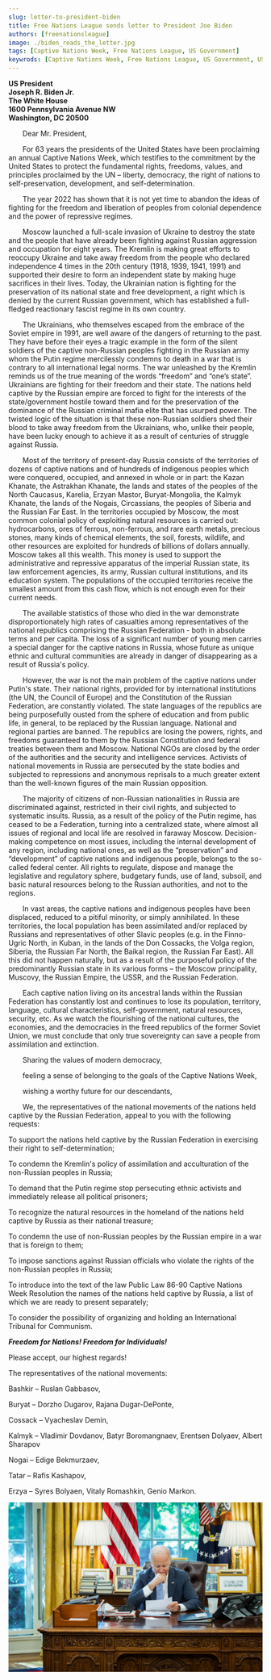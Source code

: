 ```yaml
---
slug: letter-to-president-biden
title: Free Nations League sends letter to President Joe Biden
authors: [freenationsleague]
image: ./biden_reads_the_letter.jpg
tags: [Captive Nations Week, Free Nations League, US Government]
keywrods: [Captive Nations Week, Free Nations League, US Government, USA, Biden, letter to Biden, Kalmykia, Buryatia, Tatarstan, Public Law 86-90]
---
```


**<div>US President</div>**
**<div>Joseph R. Biden Jr.</div>**
**<div>The White House</div>**
**<div>1600 Pennsylvania Avenue NW</div>**
**<div>Washington, DC 20500</div>**


&emsp;&emsp;Dear Mr. President,

&emsp;&emsp;For 63 years the presidents of the United States have been proclaiming an annual Captive Nations Week, which testifies to the commitment by the United States to protect the fundamental rights, freedoms, values, and principles proclaimed by the UN – liberty, democracy, the right of nations to self-preservation, development, and self-determination.

&emsp;&emsp;The year 2022 has shown that it is not yet time to abandon the ideas of fighting for the freedom and liberation of peoples from colonial dependence and the power of repressive regimes.

&emsp;&emsp;Moscow launched a full-scale invasion of Ukraine to destroy the state and the people that have already been fighting against Russian aggression and occupation for eight years. The Kremlin is making great efforts to reoccupy Ukraine and take away freedom from the people who declared independence 4 times in the 20th century (1918, 1939, 1941, 1991) and supported their desire to form an independent state by making huge sacrifices in their lives. Today, the Ukrainian nation is fighting for the preservation of its national state and free development, a right which is denied by the current Russian government, which has established a full-fledged reactionary fascist regime in its own country.

&emsp;&emsp;The Ukrainians, who themselves escaped from the embrace of the Soviet empire in 1991, are well aware of the dangers of returning to the past. They have before their eyes a tragic example in the form of the silent soldiers of the captive non-Russian peoples fighting in the Russian army whom the Putin regime mercilessly condemns to death in a war that is contrary to all international legal norms. The war unleashed by the Kremlin reminds us of the true meaning of the words “freedom” and “one’s state”. Ukrainians are fighting for their freedom and their state. The nations held captive by the Russian empire are forced to fight for the interests of the state/government hostile toward them and for the preservation of the dominance of the Russian criminal mafia elite that has usurped power. The twisted logic of the situation is that these non-Russian soldiers shed their blood to take away freedom from the Ukrainians, who, unlike their people, have been lucky enough to achieve it as a result of centuries of struggle against Russia.

&emsp;&emsp;Most of the territory of present-day Russia consists of the territories of dozens of captive nations and of hundreds of indigenous peoples which were conquered, occupied, and annexed in whole or in part: the Kazan Khanate, the Astrakhan Khanate, the lands and states of the peoples of the North Caucasus, Karelia, Erzyan Mastor, Buryat-Mongolia, the Kalmyk Khanate, the lands of the Nogais, Circassians, the peoples of Siberia and the Russian Far East. In the territories occupied by Moscow, the most common colonial policy of exploiting natural resources is carried out: hydrocarbons, ores of ferrous, non-ferrous, and rare earth metals, precious stones, many kinds of chemical elements, the soil, forests, wildlife, and other resources are exploited for hundreds of billions of dollars annually. Moscow takes all this wealth. This money is used to support the administrative and repressive apparatus of the imperial Russian state, its law enforcement agencies, its army, Russian cultural institutions, and its education system. The populations of the occupied territories receive the smallest amount from this cash flow, which is not enough even for their current needs.

&emsp;&emsp;The available statistics of those who died in the war demonstrate disproportionately high rates of casualties among representatives of the national republics comprising the Russian Federation - both in absolute terms and per capita. The loss of a significant number of young men carries a special danger for the captive nations in Russia, whose future as unique ethnic and cultural communities are already in danger of disappearing as a result of Russia's policy.

&emsp;&emsp;However, the war is not the main problem of the captive nations under Putin's state. Their national rights, provided for by international institutions (the UN, the Council of Europe) and the Constitution of the Russian Federation, are constantly violated. The state languages of the republics are being purposefully ousted from the sphere of education and from public life, in general, to be replaced by the Russian language. National and regional parties are banned. The republics are losing the powers, rights, and freedoms guaranteed to them by the Russian Constitution and federal treaties between them and Moscow. National NGOs are closed by the order of the authorities and the security and intelligence services. Activists of national movements in Russia are persecuted by the state bodies and subjected to repressions and anonymous reprisals to a much greater extent than the well-known figures of the main Russian opposition.

&emsp;&emsp;The majority of citizens of non-Russian nationalities in Russia are discriminated against, restricted in their civil rights, and subjected to systematic insults. Russia, as a result of the policy of the Putin regime, has ceased to be a Federation, turning into a centralized state, where almost all issues of regional and local life are resolved in faraway Moscow. Decision-making competence on most issues, including the internal development of any region, including national ones, as well as the “preservation” and “development” of captive nations and indigenous people, belongs to the so-called federal center. All rights to regulate, dispose and manage the legislative and regulatory sphere, budgetary funds, use of land, subsoil, and basic natural resources belong to the Russian authorities, and not to the regions.

&emsp;&emsp;In vast areas, the captive nations and indigenous peoples have been displaced, reduced to a pitiful minority, or simply annihilated. In these territories, the local population has been assimilated and/or replaced by Russians and representatives of other Slavic peoples (e.g. in the Finno-Ugric North, in Kuban, in the lands of the Don Cossacks, the Volga region, Siberia, the Russian Far North, the Baikal region, the Russian Far East). All this did not happen naturally, but as a result of the purposeful policy of the predominantly Russian state in its various forms – the Moscow principality, Muscovy, the Russian Empire, the USSR, and the Russian Federation.

&emsp;&emsp;Each captive nation living on its ancestral lands within the Russian Federation has constantly lost and continues to lose its population, territory, language, cultural characteristics, self-government, natural resources, security, etc. As we watch the flourishing of the national cultures, the economies, and the democracies in the freed republics of the former Soviet Union, we must conclude that only true sovereignty can save a people from assimilation and extinction.

&emsp;&emsp;Sharing the values of modern democracy,

&emsp;&emsp;feeling a sense of belonging to the goals of the Captive Nations Week,

&emsp;&emsp;wishing a worthy future for our descendants,

&emsp;&emsp;We, the representatives of the national movements of the nations held captive by the Russian Federation, appeal to you with the following requests:

To support the nations held captive by the Russian Federation in exercising their right to self-determination;

To condemn the Kremlin's policy of assimilation and acculturation of the non-Russian peoples in Russia;

To demand that the Putin regime stop persecuting ethnic activists and immediately release all political prisoners;

To recognize the natural resources in the homeland of the nations held captive by Russia as their national treasure;

To condemn the use of non-Russian peoples by the Russian empire in a war that is foreign to them;

To impose sanctions against Russian officials who violate the rights of the non-Russian peoples in Russia;

To introduce into the text of the law Public Law 86-90 Captive Nations Week Resolution the names of the nations held captive by Russia, a list of which we are ready to present separately;

To consider the possibility of organizing and holding an International Tribunal for Communism.

***<div class="text-center">Freedom for Nations! Freedom for Individuals!</div>***

Please accept, our highest regards!

The representatives of the national movements:

Bashkir – Ruslan Gabbasov,

Buryat – Dorzho Dugarov, Rajana Dugar-DePonte,

Cossack – Vyacheslav Demin,

Kalmyk – Vladimir Dovdanov, Batyr Boromangnaev, Erentsen Dolyaev, Albert Sharapov

Nogai – Edige Bekmurzaev,

Tatar – Rafis Kashapov, 

Erzya – Syres Bolyaen, Vitaly Romashkin, Genio Markon.

![Letter to President Joe Biden](./biden_reads_the_letter.jpg)